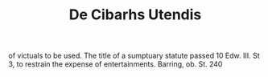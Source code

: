 ---
title: De Cibarhs Utendis
letter: D
permalink: "/definitions/bld-de-cibarhs-utendis.html"
body: of victuals to be used. The title of a sumptuary statute passed 10 Edw. III.
  St 3, to restrain the expense of entertainments. Barring, ob. St. 240
published_at: '2018-07-07'
source: Black's Law Dictionary 2nd Ed (1910)
layout: post
---